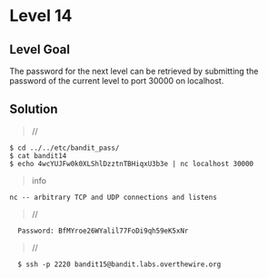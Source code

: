<h1>Level 14</h1>

<h2>Level Goal</h2>
The password for the next level can be retrieved by submitting the password of the current level to port 30000 on localhost.

<h2>Solution</h2>


>//

    $ cd ../../etc/bandit_pass/
    $ cat bandit14
    $ echo 4wcYUJFw0k0XLShlDzztnTBHiqxU3b3e | nc localhost 30000

>info

    nc -- arbitrary TCP and UDP connections and listens

>//

      Password: BfMYroe26WYalil77FoDi9qh59eK5xNr

>//

      $ ssh -p 2220 bandit15@bandit.labs.overthewire.org
